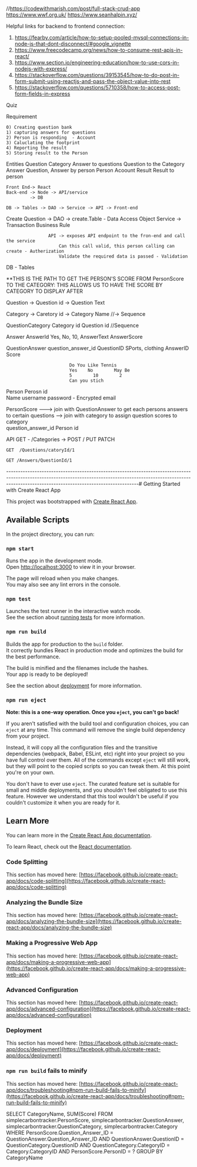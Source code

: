 //https://codewithmarish.com/post/full-stack-crud-app
https://www.wwf.org.uk/
https://www.seanhalpin.xyz/

Helpful links for backend to frontend connection:
1. https://fearby.com/article/how-to-setup-pooled-mysql-connections-in-node-js-that-dont-disconnect/#google_vignette
2. https://www.freecodecamp.org/news/how-to-consume-rest-apis-in-react/
3. https://www.section.io/engineering-education/how-to-use-cors-in-nodejs-with-express/
4. https://stackoverflow.com/questions/39153545/how-to-do-post-in-form-submit-using-reactjs-and-pass-the-object-value-into-rest
5. https://stackoverflow.com/questions/5710358/how-to-access-post-form-fields-in-express

Quiz

Requirement

    0) Creating question bank
    1) capturing answers for questions
    2) Person is responding  - Account
    3) Caluclating the footprint
    4) Reporting the result
    5) Storing result to the Person



Entities
    Question 
        Category
        Answer to questions
        Question to the Category
    Answer
        Question, Answer by person
    Person
        Acoount
    Result
        Result to person


    Front End-> React
    Back-end -> Node -> API/service 
             -> DB

    DB -> Tables -> DAO -> Service -> API -> Front-end 


Create Question -> DAO -> create.Table - Data Access Object
                    Service ->
                        Transaction
                        Business Rule

                    API -> exposes API endpoint to the fron-end and call the service
                        Can this call valid, this person calling can create - Autherization
                        Validate the required data is passed - Validation


DB - Tables

**THIS IS THE PATH TO GET THE PERSON'S SCORE FROM PersonScore TO THE CATEGORY: THIS ALLOWS US TO HAVE THE SCORE BY CATEGORY TO DISPLAY AFTER

Question
    -> Question id 
    -> Question Text
    
Category
    -> Caretory id
    -> Category Name
    //-> Sequence

QuestionCategory
    Category id
    Question id
    //Sequence

Answer
    AnswerId                        Yes, No, 10, 
    AnswerText
    AnswerScore


QuestionAnswer
    question_answer_id
    QuestionID                SPorts, clothing
    AnswerID
    Score
    

                            Do You Like Tennis
                            Yes    No        May Be
                            5        10        2
                            Can you stich

Person
    Perosn id   
    Name
    username
    password - Encrypted
    email

PersonScore                  ---> join with QuestionAnswer to get each persons answers to certain questions --> join with category to assign question scores to category               
    question_answer_id
    Person id



API 
    GET - /Categories -> 
    POST /
    PUT
    PATCH

    GET  /Questions/catoryId/1

    GET /Answers/QuestionId/1


--------------------------------------------------------------------------------------------------------------------------------------------------------------------------------------------------------------------# Getting Started with Create React App

This project was bootstrapped with [Create React App](https://github.com/facebook/create-react-app).

## Available Scripts

In the project directory, you can run:

### `npm start`

Runs the app in the development mode.\
Open [http://localhost:3000](http://localhost:3000) to view it in your browser.

The page will reload when you make changes.\
You may also see any lint errors in the console.

### `npm test`

Launches the test runner in the interactive watch mode.\
See the section about [running tests](https://facebook.github.io/create-react-app/docs/running-tests) for more information.

### `npm run build`

Builds the app for production to the `build` folder.\
It correctly bundles React in production mode and optimizes the build for the best performance.

The build is minified and the filenames include the hashes.\
Your app is ready to be deployed!

See the section about [deployment](https://facebook.github.io/create-react-app/docs/deployment) for more information.

### `npm run eject`

**Note: this is a one-way operation. Once you `eject`, you can't go back!**

If you aren't satisfied with the build tool and configuration choices, you can `eject` at any time. This command will remove the single build dependency from your project.

Instead, it will copy all the configuration files and the transitive dependencies (webpack, Babel, ESLint, etc) right into your project so you have full control over them. All of the commands except `eject` will still work, but they will point to the copied scripts so you can tweak them. At this point you're on your own.

You don't have to ever use `eject`. The curated feature set is suitable for small and middle deployments, and you shouldn't feel obligated to use this feature. However we understand that this tool wouldn't be useful if you couldn't customize it when you are ready for it.

## Learn More

You can learn more in the [Create React App documentation](https://facebook.github.io/create-react-app/docs/getting-started).

To learn React, check out the [React documentation](https://reactjs.org/).

### Code Splitting

This section has moved here: [https://facebook.github.io/create-react-app/docs/code-splitting](https://facebook.github.io/create-react-app/docs/code-splitting)

### Analyzing the Bundle Size

This section has moved here: [https://facebook.github.io/create-react-app/docs/analyzing-the-bundle-size](https://facebook.github.io/create-react-app/docs/analyzing-the-bundle-size)

### Making a Progressive Web App

This section has moved here: [https://facebook.github.io/create-react-app/docs/making-a-progressive-web-app](https://facebook.github.io/create-react-app/docs/making-a-progressive-web-app)

### Advanced Configuration

This section has moved here: [https://facebook.github.io/create-react-app/docs/advanced-configuration](https://facebook.github.io/create-react-app/docs/advanced-configuration)

### Deployment

This section has moved here: [https://facebook.github.io/create-react-app/docs/deployment](https://facebook.github.io/create-react-app/docs/deployment)

### `npm run build` fails to minify

This section has moved here: [https://facebook.github.io/create-react-app/docs/troubleshooting#npm-run-build-fails-to-minify](https://facebook.github.io/create-react-app/docs/troubleshooting#npm-run-build-fails-to-minify)

SELECT CategoryName, SUM(Score) FROM simplecarbontracker.PersonScore, simplecarbontracker.QuestionAnswer, simplecarbontracker.QuestionCategory, simplecarbontracker.Category
WHERE PersonScore.Question_Answer_ID = QuestionAnswer.Question_Answer_ID AND QuestionAnswer.QuestionID = QuestionCategory.QuestionID AND QuestionCategory.CategoryID = Category.CategoryID 
AND PersonScore.PersonID = ?
GROUP BY CategoryName
